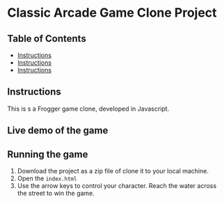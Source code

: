 # Classic Arcade Game Clone Project

## Table of Contents

- [Instructions](#instructions)
- [Instructions](#Running-the-game)
- [Instructions](#Live-demo-of-the-game)


## Instructions

This is s a Frogger game clone, developed in Javascript.

## Live demo of the game

## Running the game
1. Download the project as a zip file of clone it to your local machine.
2. Open the `index.html`
3. Use the arrow keys to control your character. Reach the water across the street to win the game.

